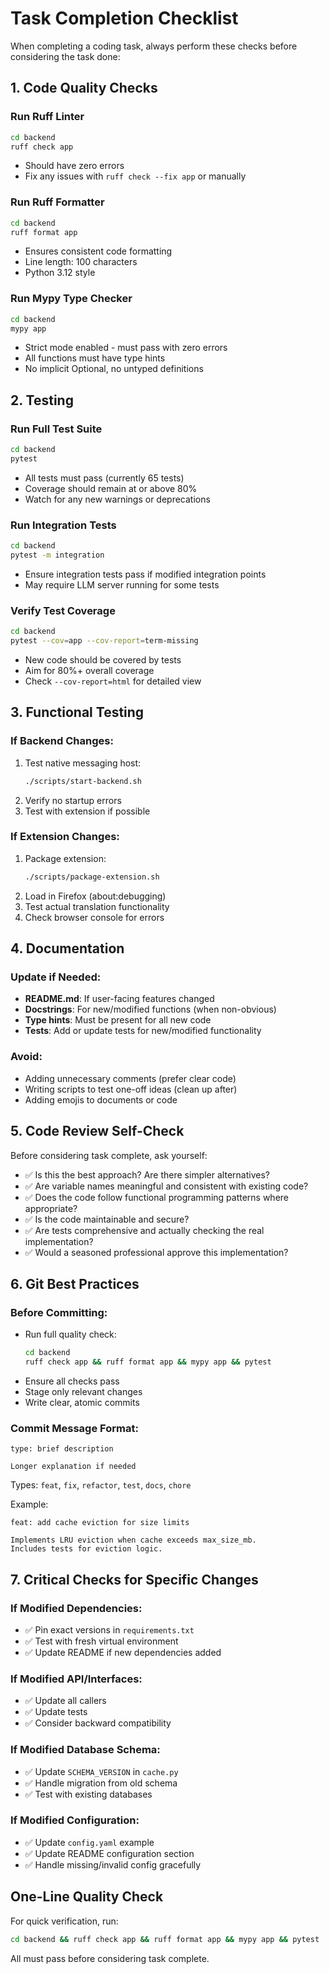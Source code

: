 # Task Completion Checklist

When completing a coding task, always perform these checks before considering the task done:

## 1. Code Quality Checks

### Run Ruff Linter
```bash
cd backend
ruff check app
```
- Should have zero errors
- Fix any issues with `ruff check --fix app` or manually

### Run Ruff Formatter
```bash
cd backend
ruff format app
```
- Ensures consistent code formatting
- Line length: 100 characters
- Python 3.12 style

### Run Mypy Type Checker
```bash
cd backend
mypy app
```
- Strict mode enabled - must pass with zero errors
- All functions must have type hints
- No implicit Optional, no untyped definitions

## 2. Testing

### Run Full Test Suite
```bash
cd backend
pytest
```
- All tests must pass (currently 65 tests)
- Coverage should remain at or above 80%
- Watch for any new warnings or deprecations

### Run Integration Tests
```bash
cd backend
pytest -m integration
```
- Ensure integration tests pass if modified integration points
- May require LLM server running for some tests

### Verify Test Coverage
```bash
cd backend
pytest --cov=app --cov-report=term-missing
```
- New code should be covered by tests
- Aim for 80%+ overall coverage
- Check `--cov-report=html` for detailed view

## 3. Functional Testing

### If Backend Changes:
1. Test native messaging host:
   ```bash
   ./scripts/start-backend.sh
   ```
2. Verify no startup errors
3. Test with extension if possible

### If Extension Changes:
1. Package extension:
   ```bash
   ./scripts/package-extension.sh
   ```
2. Load in Firefox (about:debugging)
3. Test actual translation functionality
4. Check browser console for errors

## 4. Documentation

### Update if Needed:
- **README.md**: If user-facing features changed
- **Docstrings**: For new/modified functions (when non-obvious)
- **Type hints**: Must be present for all new code
- **Tests**: Add or update tests for new/modified functionality

### Avoid:
- Adding unnecessary comments (prefer clear code)
- Writing scripts to test one-off ideas (clean up after)
- Adding emojis to documents or code

## 5. Code Review Self-Check

Before considering task complete, ask yourself:
- ✅ Is this the best approach? Are there simpler alternatives?
- ✅ Are variable names meaningful and consistent with existing code?
- ✅ Does the code follow functional programming patterns where appropriate?
- ✅ Is the code maintainable and secure?
- ✅ Are tests comprehensive and actually checking the real implementation?
- ✅ Would a seasoned professional approve this implementation?

## 6. Git Best Practices

### Before Committing:
- Run full quality check:
  ```bash
  cd backend
  ruff check app && ruff format app && mypy app && pytest
  ```
- Ensure all checks pass
- Stage only relevant changes
- Write clear, atomic commits

### Commit Message Format:
```
type: brief description

Longer explanation if needed
```

Types: `feat`, `fix`, `refactor`, `test`, `docs`, `chore`

Example:
```
feat: add cache eviction for size limits

Implements LRU eviction when cache exceeds max_size_mb.
Includes tests for eviction logic.
```

## 7. Critical Checks for Specific Changes

### If Modified Dependencies:
- ✅ Pin exact versions in `requirements.txt`
- ✅ Test with fresh virtual environment
- ✅ Update README if new dependencies added

### If Modified API/Interfaces:
- ✅ Update all callers
- ✅ Update tests
- ✅ Consider backward compatibility

### If Modified Database Schema:
- ✅ Update `SCHEMA_VERSION` in `cache.py`
- ✅ Handle migration from old schema
- ✅ Test with existing databases

### If Modified Configuration:
- ✅ Update `config.yaml` example
- ✅ Update README configuration section
- ✅ Handle missing/invalid config gracefully

## One-Line Quality Check

For quick verification, run:
```bash
cd backend && ruff check app && ruff format app && mypy app && pytest
```

All must pass before considering task complete.
